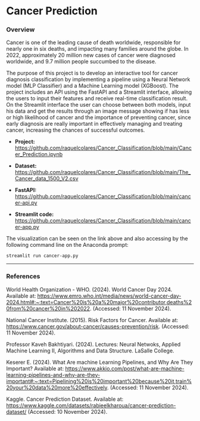 # Cancer Prediction




### Overview

Cancer is one of the leading cause of death worldwide, responsible for nearly one in six deaths, and impacting many families around the globe. In 2022, approximately 20 million new cases of cancer were diagnosed worldwide, and 9.7 million people succumbed to the disease.

The purpose of this project is to develop an interactive tool for cancer diagnosis classification by implementing a pipeline using a Neural Network model (MLP Classifier) and a Machine Learning model (XGBoost). The project includes an API using the FastAPI and a Streamlit interface, allowing the users to input their features and receive real-time classification result. On the Streamlit interface the user can choose between both models, input his data and get the results through an image message showing if has less or high likelihood of cancer and the importance of preventing cancer, since early diagnosis are really important in effectively managing and treating cancer, increasing the chances of successful outcomes.

- **Project:**
  https://github.com/raquelcolares/Cancer_Classification/blob/main/Cancer_Prediction.ipynb

- **Dataset:**
  https://github.com/raquelcolares/Cancer_Classification/blob/main/The_Cancer_data_1500_V2.csv

- **FastAPI:**
  https://github.com/raquelcolares/Cancer_Classification/blob/main/cancer-api.py

- **Streamlit code:**
  https://github.com/raquelcolares/Cancer_Classification/blob/main/cancer-app.py

The visualization can be seen on the link above and also accessing by the following command line on the Anaconda prompt:

`streamlit run cancer-app.py`
  

-------

### References

World Health Organization - WHO. (2024). World Cancer Day 2024. Available at: https://www.emro.who.int/media/news/world-cancer-day-2024.html#:~:text=Cancer%20is%20a%20major%20contributor,deaths%20from%20cancer%20in%202022. (Accessed: 11 November 2024).

National Cancer Institute. (2015). Risk Factors for Cancer. Available at: https://www.cancer.gov/about-cancer/causes-prevention/risk. (Accessed: 11 November 2024).

Professor Kaveh Bakhtiyari. (2024). Lectures: Neural Netwoks, Applied Machine Learning II, Algorithms and Data Structure. LaSalle College.

Keserer E. (2024). What Are machine Learning Pipelines, and Why Are They Important? Available at: https://www.akkio.com/post/what-are-machine-learning-pipelines-and-why-are-they-important#:~:text=Pipelining%20is%20important%20because%20it,train%20your%20data%20more%20effectively. (Accessed: 11 November 2024).

Kaggle. Cancer Prediction Dataset. Available at: https://www.kaggle.com/datasets/rabieelkharoua/cancer-prediction-dataset/ (Accessed: 10 November 2024).
